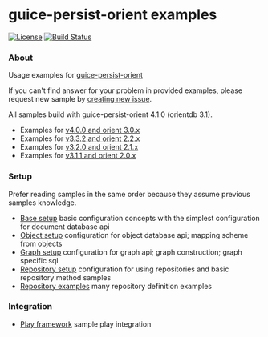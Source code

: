 # guice-persist-orient examples
[![License](https://img.shields.io/badge/license-MIT-blue.svg?style=flat)](http://www.opensource.org/licenses/MIT)
[![Build Status](https://travis-ci.com/xvik/guice-persist-orient-examples.svg?branch=master)](https://travis-ci.com/xvik/guice-persist-orient-examples)

### About

Usage examples for [guice-persist-orient](https://github.com/xvik/guice-persist-orient)

If you can't find answer for your problem in provided examples, please request new sample by 
[creating new issue](https://github.com/xvik/guice-persist-orient-examples/issues).

All samples build with guice-persist-orient 4.1.0 (orientdb 3.1).

* Examples for [v4.0.0 and orient 3.0.x](https://github.com/xvik/guice-persist-orient-examples/tree/orient-3.0.x)
* Examples for [v3.3.2 and orient 2.2.x](https://github.com/xvik/guice-persist-orient-examples/tree/orient-2.2.x)
* Examples for [v3.2.0 and orient 2.1.x](https://github.com/xvik/guice-persist-orient-examples/tree/orient-2.1.x)
* Examples for [v3.1.1 and orient 2.0.x](https://github.com/xvik/guice-persist-orient-examples/tree/orient-2.0.x) 

### Setup

Prefer reading samples in the same order because they assume previous samples knowledge.

* [Base setup](setup-base) 
basic configuration concepts with the simplest configuration for document database api 
* [Object setup](setup-object)
configuration for object database api; mapping scheme from objects
* [Graph setup](setup-graph) configuration for graph api; graph construction; graph specific sql
* [Repository setup](setup-repository) configuration for using repositories and basic repository method samples
* [Repository examples](repository-examples) many repository definition examples

### Integration

* [Play framework](https://github.com/xvik/guice-persist-orient-play-example) sample play integration
